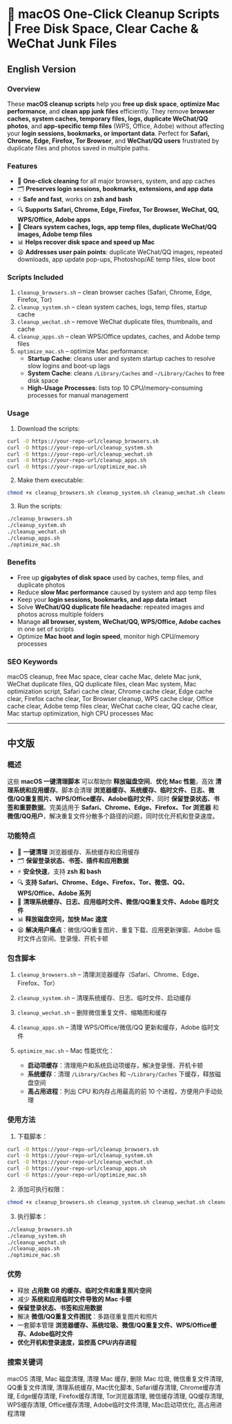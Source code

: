 # 🚀 macOS One-Click Cleanup Scripts | Free Disk Space, Clear Cache & WeChat Junk Files

## English Version

### Overview
These **macOS cleanup scripts** help you **free up disk space**, **optimize Mac performance**, and **clean app junk files** efficiently. They remove **browser caches, system caches, temporary files, logs, duplicate WeChat/QQ photos**, and **app-specific temp files** (WPS, Office, Adobe) without affecting your **login sessions, bookmarks, or important data**. Perfect for **Safari, Chrome, Edge, Firefox, Tor Browser**, and **WeChat/QQ users** frustrated by duplicate files and photos saved in multiple paths.

### Features
- 🧹 **One-click cleaning** for all major browsers, system, and app caches  
- 🗂️ **Preserves login sessions, bookmarks, extensions, and app data**  
- ⚡ **Safe and fast**, works on **zsh and bash**  
- 🔍 **Supports Safari, Chrome, Edge, Firefox, Tor Browser, WeChat, QQ, WPS/Office, Adobe apps**  
- 💾 **Clears system caches, logs, app temp files, duplicate WeChat/QQ images, Adobe temp files**  
- 📊 **Helps recover disk space and speed up Mac**  
- 😫 **Addresses user pain points**: duplicate WeChat/QQ images, repeated downloads, app update pop-ups, Photoshop/AE temp files, slow boot

### Scripts Included
1. `cleanup_browsers.sh` – clean browser caches (Safari, Chrome, Edge, Firefox, Tor)  
2. `cleanup_system.sh` – clean system caches, logs, temp files, startup cache  
3. `cleanup_wechat.sh` – remove WeChat duplicate files, thumbnails, and cache  
4. `cleanup_apps.sh` – clean WPS/Office updates, caches, and Adobe temp files  
5. `optimize_mac.sh` – optimize Mac performance:  
   - **Startup Cache**: cleans user and system startup caches to resolve slow logins and boot-up lags  
   - **System Cache**: cleans `/Library/Caches` and `~/Library/Caches` to free disk space  
   - **High-Usage Processes**: lists top 10 CPU/memory-consuming processes for manual management

### Usage
1. Download the scripts:
```bash
curl -O https://your-repo-url/cleanup_browsers.sh
curl -O https://your-repo-url/cleanup_system.sh
curl -O https://your-repo-url/cleanup_wechat.sh
curl -O https://your-repo-url/cleanup_apps.sh
curl -O https://your-repo-url/optimize_mac.sh
````

2. Make them executable:

```bash
chmod +x cleanup_browsers.sh cleanup_system.sh cleanup_wechat.sh cleanup_apps.sh optimize_mac.sh
```

3. Run the scripts:

```bash
./cleanup_browsers.sh
./cleanup_system.sh
./cleanup_wechat.sh
./cleanup_apps.sh
./optimize_mac.sh
```

### Benefits

* Free up **gigabytes of disk space** used by caches, temp files, and duplicate photos
* Reduce **slow Mac performance** caused by system and app temp files
* Keep your **login sessions, bookmarks, and app data intact**
* Solve **WeChat/QQ duplicate file headache**: repeated images and photos across multiple folders
* Manage **all browser, system, WeChat/QQ, WPS/Office, Adobe caches** in one set of scripts
* Optimize **Mac boot and login speed**, monitor high CPU/memory processes

### SEO Keywords

macOS cleanup, free Mac space, clear cache Mac, delete Mac junk, WeChat duplicate files, QQ duplicate files, clean Mac system, Mac optimization script, Safari cache clear, Chrome cache clear, Edge cache clear, Firefox cache clear, Tor Browser cleanup, WPS cache clear, Office cache clear, Adobe temp files clear, WeChat cache clear, QQ cache clear, Mac startup optimization, high CPU processes Mac

---

## 中文版

### 概述

这些 **macOS 一键清理脚本** 可以帮助你 **释放磁盘空间**、**优化 Mac 性能**，高效 **清理系统和应用缓存**。脚本会清理 **浏览器缓存、系统缓存、临时文件、日志、微信/QQ重复照片、WPS/Office缓存、Adobe临时文件**，同时 **保留登录状态、书签和重要数据**。完美适用于 **Safari、Chrome、Edge、Firefox、Tor 浏览器** 和 **微信/QQ用户**，解决重复文件分散多个路径的问题，同时优化开机和登录速度。

### 功能特点

* 🧹 **一键清理** 浏览器缓存、系统缓存和应用缓存
* 🗂️ **保留登录状态、书签、插件和应用数据**
* ⚡ **安全快速**，支持 **zsh 和 bash**
* 🔍 **支持 Safari、Chrome、Edge、Firefox、Tor、微信、QQ、WPS/Office、Adobe 系列**
* 💾 **清理系统缓存、日志、应用临时文件、微信/QQ重复文件、Adobe 临时文件**
* 📊 **释放磁盘空间，加快 Mac 速度**
* 😫 **解决用户痛点**：微信/QQ重复图片、重复下载、应用更新弹窗、Adobe 临时文件占空间、登录慢、开机卡顿

### 包含脚本

1. `cleanup_browsers.sh` – 清理浏览器缓存（Safari、Chrome、Edge、Firefox、Tor）
2. `cleanup_system.sh` – 清理系统缓存、日志、临时文件、启动缓存
3. `cleanup_wechat.sh` – 删除微信重复文件、缩略图和缓存
4. `cleanup_apps.sh` – 清理 WPS/Office/微信/QQ 更新和缓存，Adobe 临时文件
5. `optimize_mac.sh` – Mac 性能优化：

   * **启动项缓存**：清理用户和系统启动项缓存，解决登录慢、开机卡顿
   * **系统缓存**：清理 `/Library/Caches` 和 `~/Library/Caches` 下缓存，释放磁盘空间
   * **高占用进程**：列出 CPU 和内存占用最高的前 10 个进程，方便用户手动处理

### 使用方法

1. 下载脚本：

```bash
curl -O https://your-repo-url/cleanup_browsers.sh
curl -O https://your-repo-url/cleanup_system.sh
curl -O https://your-repo-url/cleanup_wechat.sh
curl -O https://your-repo-url/cleanup_apps.sh
curl -O https://your-repo-url/optimize_mac.sh
```

2. 添加可执行权限：

```bash
chmod +x cleanup_browsers.sh cleanup_system.sh cleanup_wechat.sh cleanup_apps.sh optimize_mac.sh
```

3. 执行脚本：

```bash
./cleanup_browsers.sh
./cleanup_system.sh
./cleanup_wechat.sh
./cleanup_apps.sh
./optimize_mac.sh
```

### 优势

* 释放 **占用数 GB 的缓存、临时文件和重复照片空间**
* 减少 **系统和应用临时文件导致的 Mac 卡顿**
* **保留登录状态、书签和应用数据**
* 解决 **微信/QQ重复文件困扰**：多路径重复图片和照片
* 一套脚本管理 **浏览器缓存、系统垃圾、微信/QQ重复文件、WPS/Office缓存、Adobe临时文件**
* **优化开机和登录速度，监控高 CPU/内存进程**

### 搜索关键词

macOS 清理, Mac 磁盘清理, 清理 Mac 缓存, 删除 Mac 垃圾, 微信重复文件清理, QQ重复文件清理, 清理系统缓存, Mac优化脚本, Safari缓存清理, Chrome缓存清理, Edge缓存清理, Firefox缓存清理, Tor浏览器清理, 微信缓存清理, QQ缓存清理, WPS缓存清理, Office缓存清理, Adobe临时文件清理, Mac启动项优化, 高占用进程清理

